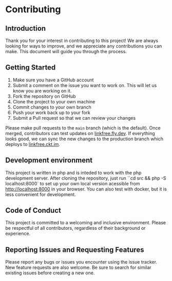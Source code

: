 # Contributing

## Introduction

Thank you for your interest in contributing to this project! We are always looking for ways to improve, and we appreciate any contributions you can make. This document will guide you through the process.

## Getting Started

1. Make sure you have a GitHub account
2. Submit a comment on the issue you want to work on. This will let us know you are working on it.
3. Fork the repository on GitHub
4. Clone the project to your own machine
5. Commit changes to your own branch
6. Push your work back up to your fork
7. Submit a Pull request so that we can review your changes

Please make pull requests to the `main` branch (which is the default). Once merged, contributors can test updates on [linkfree.fly.dev](https://linkfree.fly.dev). If everything looks good, we can sync the new changes to the production branch which deploys to [linkfree.ckt.im](https://linkfree.ckt.im).

## Development environment

This project is written in php and is inteded to work with the php development server. After cloning the repository, just run ``cd src && php -S localhost:8000` to set up your own local version acessible from <http://localhost:8000> in your browser. You can also test with docker, but it is less convenient for development.

## Code of Conduct

This project is committed to a welcoming and inclusive environment. Please be respectful of all contributors, regardless of their background or experience.

## Reporting Issues and Requesting Features

Please report any bugs or issues you encounter using the issue tracker. New feature requests are also welcome. Be sure to search for similar existing issues before creating a new one.
